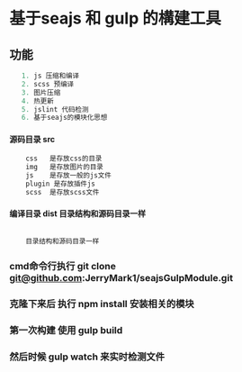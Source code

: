 ﻿# 基于seajs 和 gulp 的構建工具
## 功能
````php
   1. js 压缩和编译
   2. scss 预编译
   3. 图片压缩
   4. 热更新
   5. jslint 代码检测
   6. 基于seajs的模块化思想
````

#### 源码目录 src  
````php
    css   是存放css的目录
    img   是存放图片的目录
    js    是存放一般的js文件
    plugin 是存放插件js
    scss  是存放scss文件
````
#### 编译目录 dist 目录结构和源码目录一样
````php

    目录结构和源码目录一样

````
### cmd命令行执行 git clone git@github.com:JerryMark1/seajsGulpModule.git
### 克隆下来后 执行 npm install 安装相关的模块
### 第一次构建 使用 gulp build
### 然后时候 gulp watch 来实时检测文件
